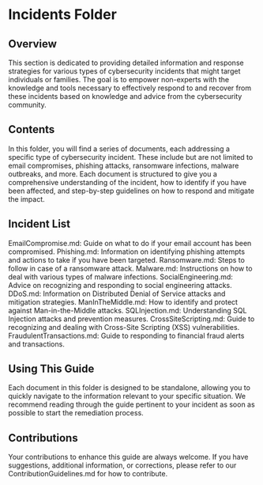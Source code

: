 # Incidents Folder
## Overview
This section is dedicated to providing detailed information and response strategies for various types of cybersecurity incidents that might target individuals or families. The goal is to empower non-experts with the knowledge and tools necessary to effectively respond to and recover from these incidents based on knowledge and advice from the cybersecurity community.

## Contents
In this folder, you will find a series of documents, each addressing a specific type of cybersecurity incident. These include but are not limited to email compromises, phishing attacks, ransomware infections, malware outbreaks, and more. Each document is structured to give you a comprehensive understanding of the incident, how to identify if you have been affected, and step-by-step guidelines on how to respond and mitigate the impact.

## Incident List
EmailCompromise.md: Guide on what to do if your email account has been compromised.
Phishing.md: Information on identifying phishing attempts and actions to take if you have been targeted.
Ransomware.md: Steps to follow in case of a ransomware attack.
Malware.md: Instructions on how to deal with various types of malware infections.
SocialEngineering.md: Advice on recognizing and responding to social engineering attacks.
DDoS.md: Information on Distributed Denial of Service attacks and mitigation strategies.
ManInTheMiddle.md: How to identify and protect against Man-in-the-Middle attacks.
SQLInjection.md: Understanding SQL Injection attacks and prevention measures.
CrossSiteScripting.md: Guide to recognizing and dealing with Cross-Site Scripting (XSS) vulnerabilities.
FraudulentTransactions.md: Guide to responding to financial fraud alerts and transactions.

## Using This Guide
Each document in this folder is designed to be standalone, allowing you to quickly navigate to the information relevant to your specific situation. We recommend reading through the guide pertinent to your incident as soon as possible to start the remediation process.

## Contributions
Your contributions to enhance this guide are always welcome. If you have suggestions, additional information, or corrections, please refer to our ContributionGuidelines.md for how to contribute.
